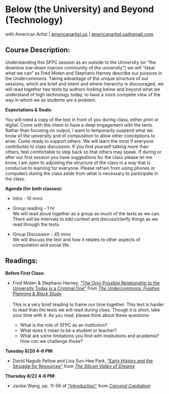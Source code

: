 # Below (the University) and Beyond (Technology)

with American Artist | [americanartist.us](http://americanartist.us/) | [americanartist.us@gmail.com](mailto:americanartist.us@gmail.com)

## Course Description: ##

Understanding this SFPC session as an outside to the University (or “the downlow low-down maroon community of the university”) we will “steal what we can” as Fred Moten and Stephano Harney describe our purpose in the Undercommons. Taking advantage of the unique structure of our sessions, which are brief and intent and where hierarchy is discouraged, we will read together two texts by authors looking below and beyond what we understand of high technology today, to have a more complete view of the way in which we as students are a problem.

**Expectations & Goals:**

You will need a copy of the text in front of you during class, either print or digital.
Come with the intent to have a deep engagement with the texts. Rather than focusing on output, I want to temporarily suspend what we know of the university and of computation to allow other conceptions to arise.
Come ready to support others. We will learn the most if everyone contributes to class discussion. If you find yourself talking more than others, feel comfortable to step back so that others may speak.
If during or after our first session you have suggestions for the class please let me know, I am open to adjusting the structure of the class in a way that is conducive to learning for everyone.
Please refrain from using phones or computers during the class aside from what is necessary to participate in the class.

**Agenda (for both classes):**

   * Intro - 10 mins

   * Group reading - 1 hr \
We will read aloud together as a group as much of the texts as we can. There will be intervals to add context and discuss/clarify things as we read through the texts.

  * Group Discussion - 45 mins \
We will discuss the text and how it relates to other aspects of computation and social life.

## Readings: ##

**Before First Class:**

   * Fred Moten & Stephano Harney, [“The Only Possible Relationship to the University Today is a Criminal One”](/undercommons_university-today.pdf) from [*The Undercommons: Fugitive Planning & Black Study*](http://www.minorcompositions.info/wp-content/uploads/2013/04/undercommons-web.pdf)\
   \
   This is a very brief reading to frame our time together. This text is harder to read than the texts we will read during class. Though it is short, take your time with it. As you read, please think about these questions:
      
      * What is the role of SFPC as an institution?
      * What does it mean to be a student or teacher?
      * What are some limitations you find with institutions and academia? How can we challenge those?

**Tuesday 8/20 4-6 PM:**

   * David Naguib Pellow and Lisa Sun-Hee Park, [“Early History and the Struggle for Resources”](/SiliconValley_2_EarlyHistory.pdf) from [*The Silicon Valley of Dreams*](https://nyupress.org/9780814767092/the-silicon-valley-of-dreams/)

**Thursday 8/22 4-6 PM:**

   * Jackie Wang, pp. 11-56 of ["Introduction"](/JackieWang_Introduction_CarceralCapitalism.pdf) from [*Carceral Capitalism*](https://mitpress.mit.edu/books/carceral-capitalism)

